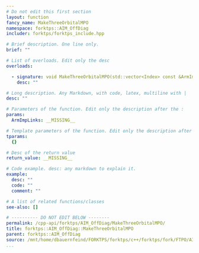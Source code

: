 ```yaml
---
# Do not edit this first section
layout: function
fancy_name: MakeThreeOrbitalMPO
namespace: forktps::AIM_OffDiag
includer: forktps/forktps_include.hpp

# Brief description. One line only.
brief: ""

# List of overloads. Edit only the desc
overloads:

  - signature: void MakeThreeOrbitalMPO(std::vector<Index> const &ArmImpLinks)
    desc: ""

# Long description. Any Markdown, with code, latex, multiline with |
desc: ""

# Parameters of the function. Edit only the description after the :
params:
  ArmImpLinks: __MISSING__

# Template parameters of the function. Edit only the description after the :
tparams:
  {}

# Desc of the return value
return_value: __MISSING__

# Code example. desc: any markdown to explain it.
example:
  desc: ""
  code: ""
  comment: ""

# A list of related functions/classes
see-also: []

# ---------- DO NOT EDIT BELOW --------
permalink: /cpp-api/forktps/AIM_OffDiag/MakeThreeOrbitalMPO/
title: forktps::AIM_OffDiag::MakeThreeOrbitalMPO
parent: forktps::AIM_OffDiag
source: /mnt/home/dbauernfeind/FORKTPS/forktps/c++/forktps/fork/FTPO/AIM_OffDiag.hpp
...
```


